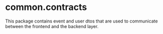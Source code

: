 common.contracts
==
This package contains event and user dtos that are used to communicate between the frontend and the backend layer.